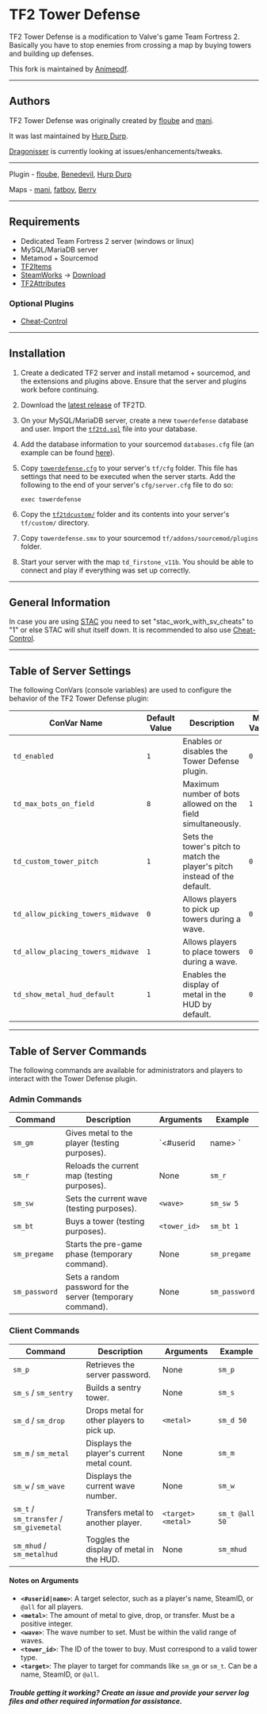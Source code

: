 # TF2 Tower Defense #

TF2 Tower Defense is a modification to Valve's game Team Fortress 2. Basically you have to stop enemies from crossing a map by buying towers and building up defenses.

This fork is maintained by [Animepdf](http://steamcommunity.com/profiles/76561198845500916).

---

## Authors ##

TF2 Tower Defense was originally created by [floube](http://steamcommunity.com/profiles/76561198051789304/) and [mani](http://steamcommunity.com/profiles/76561198002201102/). 

It was last maintained by [Hurp Durp](http://steamcommunity.com/profiles/76561198014050007).

[Dragonisser](http://steamcommunity.com/profiles/76561198039140852) is currently looking at issues/enhancements/tweaks.

<hr>

Plugin - [floube](http://steamcommunity.com/profiles/76561198051789304/), [Benedevil](http://steamcommunity.com/profiles/76561198056589941), [Hurp Durp](http://steamcommunity.com/profiles/76561198014050007)
 
Maps - [mani](http://steamcommunity.com/profiles/76561198002201102/), [fatboy](http://steamcommunity.com/profiles/76561197994348901/), [Berry](http://steamcommunity.com/profiles/76561198030362593/)

---

## Requirements ##

 * Dedicated Team Fortress 2 server (windows or linux)
 * MySQL/MariaDB server
 * Metamod + Sourcemod
 * [TF2Items](https://forums.alliedmods.net/showthread.php?p=1050170)
 * [SteamWorks](https://forums.alliedmods.net/showthread.php?t=229556) -> [Download](https://github.com/hexa-core-eu/SteamWorks/releases)
 * [TF2Attributes](https://forums.alliedmods.net/showthread.php?t=210221)

### Optional Plugins ###

 * [Cheat-Control](https://forums.alliedmods.net/showthread.php?p=600521)

---

## Installation ##

1. Create a dedicated TF2 server and install metamod + sourcemod, and the extensions and plugins above. Ensure that the server and plugins work before continuing.
2. Download the [latest release](https://github.com/tf2td/towerdefense/releases) of TF2TD.
3. On your MySQL/MariaDB server, create a new `towerdefense` database and user. Import the [`tf2td.sql`](addons/sourcemod/schema/tf2td.sql) file into your database.
4. Add the database information to your sourcemod `databases.cfg` file (an example can be found [here](addons/sourcemod/configs/databases_example.cfg)).
5. Copy [`towerdefense.cfg`](cfg/towerdefense.cfg) to your server's `tf/cfg` folder. This file has settings that need to be executed when the server starts. Add the following to the end of your server's `cfg/server.cfg` file to do so:
   
   `exec towerdefense`
   
6. Copy the [`tf2tdcustom/`](custom) folder and its contents into your server's `tf/custom/` directory.
7. Copy `towerdefense.smx` to your sourcemod `tf/addons/sourcemod/plugins` folder.
8. Start your server with the map `td_firstone_v11b`. You should be able to connect and play if everything was set up correctly.

---

## General Information ##

In case you are using [STAC](https://github.com/sapphonie/StAC-tf2) you need to set "stac_work_with_sv_cheats" to "1" or else STAC will shut itself down. It is recommended to also use [Cheat-Control](#optional-plugins).

---

## Table of Server Settings ##

The following ConVars (console variables) are used to configure the behavior of the TF2 Tower Defense plugin:

| ConVar Name                      | Default Value | Description                                                                 | Min Value | Max Value |
|----------------------------------|---------------|-----------------------------------------------------------------------------|-----------|-----------|
| `td_enabled`                     | `1`           | Enables or disables the Tower Defense plugin.                               | `0`       | `1`       |
| `td_max_bots_on_field`           | `8`           | Maximum number of bots allowed on the field simultaneously.                 | `1`       | N/A       |
| `td_custom_tower_pitch`          | `1`           | Sets the tower's pitch to match the player's pitch instead of the default.  | `0`       | `1`       |
| `td_allow_picking_towers_midwave`| `0`           | Allows players to pick up towers during a wave.                             | `0`       | `1`       |
| `td_allow_placing_towers_midwave`| `1`           | Allows players to place towers during a wave.                               | `0`       | `1`       |
| `td_show_metal_hud_default`      | `1`           | Enables the display of metal in the HUD by default.                         | `0`       | `1`       |

---

## Table of Server Commands ##

The following commands are available for administrators and players to interact with the Tower Defense plugin.

### Admin Commands ###
| Command       | Description                                                                 | Arguments                                                                 | Example          |
|---------------|-----------------------------------------------------------------------------|---------------------------------------------------------------------------|------------------|
| `sm_gm`       | Gives metal to the player (testing purposes).                               | `<#userid|name> <metal>`                                                  | `sm_gm @all 100` |
| `sm_r`        | Reloads the current map (testing purposes).                                 | None                                                                      | `sm_r`           |
| `sm_sw`       | Sets the current wave (testing purposes).                                   | `<wave>`                                                                  | `sm_sw 5`        |
| `sm_bt`       | Buys a tower (testing purposes).                                            | `<tower_id>`                                                              | `sm_bt 1`        |
| `sm_pregame`  | Starts the pre-game phase (temporary command).                              | None                                                                      | `sm_pregame`     |
| `sm_password` | Sets a random password for the server (temporary command).                  | None                                                                      | `sm_password`    |

### Client Commands ###
| Command                                 | Description                                                                 | Arguments                                   | Example           |
|-----------------------------------------|-----------------------------------------------------------------------------|---------------------------------------------|-------------------|
| `sm_p`                                  | Retrieves the server password.                                              | None                                        | `sm_p`            |
| `sm_s` / `sm_sentry`                    | Builds a sentry tower.                                                      | None                                        | `sm_s`            |
| `sm_d` / `sm_drop`                      | Drops metal for other players to pick up.                                   | `<metal>`                                   | `sm_d 50`         |
| `sm_m` / `sm_metal`                     | Displays the player's current metal count.                                  | None                                        | `sm_m`            |
| `sm_w` / `sm_wave`                      | Displays the current wave number.                                           | None                                        | `sm_w`            |
| `sm_t` / `sm_transfer` / `sm_givemetal` | Transfers metal to another player.                                          | `<target> <metal>`                          | `sm_t @all 50`    |
| `sm_mhud` / `sm_metalhud`               | Toggles the display of metal in the HUD.                                    | None                                        | `sm_mhud`         |

#### Notes on Arguments ####
- **`<#userid|name>`**: A target selector, such as a player's name, SteamID, or `@all` for all players.
- **`<metal>`**: The amount of metal to give, drop, or transfer. Must be a positive integer.
- **`<wave>`**: The wave number to set. Must be within the valid range of waves.
- **`<tower_id>`**: The ID of the tower to buy. Must correspond to a valid tower type.
- **`<target>`**: The player to target for commands like `sm_gm` or `sm_t`. Can be a name, SteamID, or `@all`.


##### Trouble getting it working? Create an issue and provide your server log files and other required information for assistance. #####
